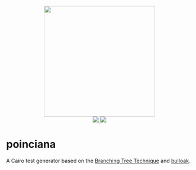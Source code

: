 <p align="center">
    <img src="https://github.com/alexfertel/bulloak/assets/22298999/73969e04-1674-4805-b4a5-ff15582d52fc" width="300"></a>
    <br>
    <a href="https://crates.io/crates/bulloak/">
        <img src="https://img.shields.io/crates/v/bulloak?style=flat&labelColor=1C2C2E&color=C96329&logo=Rust&logoColor=white">
    </a>
    <a href="https://codecov.io/gh/alexfertel/bulloak">
        <img src="https://codecov.io/github/alexfertel/bulloak/coverage.svg?branch=main">
    </a>
</p>

# poinciana

A Cairo test generator based on the
[Branching Tree Technique](https://twitter.com/PaulRBerg/status/1682346315806539776)
and [bulloak](https://github.com/alexfertel/bulloak).
